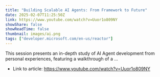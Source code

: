 ```yaml
---
title: "Building Scalable AI Agents: From Framework to Future"
date: 2025-02-07T11:25:50Z
link: https://www.youtube.com/watch?v=Uuor1o809NY
showShare: false
showReadTime: false
thumbnail: images/ai.png
tags: ["developer.microsoft.com/en-us/reactor"]
---
```

This session presents an in-depth study of AI Agent development from personal experiences, featuring a walkthrough of a ...

- Link to article: https://www.youtube.com/watch?v=Uuor1o809NY